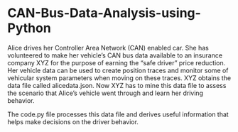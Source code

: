 # CAN-Bus-Data-Analysis-using-Python

Alice drives her Controller Area Network (CAN) enabled car. She has volunteered to make her vehicle’s CAN bus data available to an insurance company XYZ for the purpose of earning the “safe driver” price reduction. Her vehicle data can be used to create position traces and monitor some of vehicular system parameters when moving on these traces.
XYZ obtains the data file called alicedata.json. Now XYZ has to mine this data file to assess the scenario that Alice’s vehicle went through and learn her driving behavior. 

The code.py file processes this data file and derives useful information that helps make decisions on the driver behavior.
